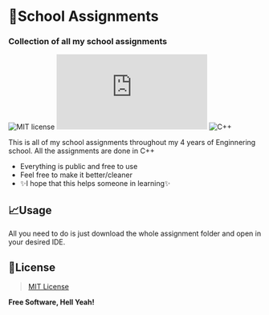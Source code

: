 # 📑School Assignments
### Collection of all my school assignments


![MIT license](https://img.shields.io/badge/License-MIT-blue?style=for-the-badge) [![Only 32 Kb](https://badge-size.herokuapp.com/Naereen/StrapDown.js/master/strapdown.min.js?style=for-the-badge&color=blue)](https://github.com/Naereen/StrapDown.js/blob/master/strapdown.min.js) ![C++](https://img.shields.io/badge/c++-%2300599C.svg?style=for-the-badge&logo=c%2B%2B&logoColor=white&color=blue)




This is all of my school assignments throughout my 4 years of Enginnering school. 
All the assignments are done in C++

- Everything is public and free to use 
- Feel free to make it better/cleaner
- ✨I hope that this helps someone in learning✨



## 📈Usage

All you need to do is just download the whole assignment folder and open in your desired IDE.




## 📝License

>[MIT License][mit]

**Free Software, Hell Yeah!**

[mit]:https://dillinger.io/
